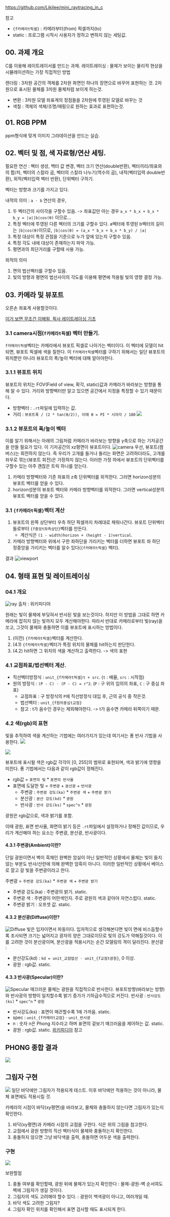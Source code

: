 https://github.com/Likilee/mini_raytracing_in_c

참고
- `{f카메라t픽셀}` : 카메라부터(from) 픽셀까지(to)
- static : 프로그램 시작시 사용자가 정하고 변하지 않는 세팅값.

## 00. 과제 개요
C를 이용해 레이트레이서를 만드는 과제.
레이트레이싱 : 물체가 보이는 물리적 현상을 시뮬레이션하는 가장 직접적인 방법

렌더링 : 3차원 공간의 객체를 2차원 화면인 하나의 장면으로 바꾸어 표현하는 것. 2차원으로 표시된 물체를 3차원 물체처럼 보이게 하는것.
- 변환 : 3차원 모델 좌표계의 정점들을 2차원에 투영된 모델로 바꾸는 것
- 색칠 : 객체의 색체/조명/매핑으로 원하는 효과로 표현하는것.

## 01. RGB PPM
ppm형식에 맞게 이미지 그라데이션을 만드는 실습.

## 02. 벡터 및 점, 색  자료형/연산 세팅.

필요한 연산 : 벡터 생성, 백터 값 변경, 벡터 크기 연산(double반환), 벡터끼리/좌표와의 합/차, 벡터의 스칼라 곱, 벡터의 스칼라 나누기(역수의 곱), 내적(벡터입력 double반환), 외적(벡터입력 벡터 반환), 단위벡터 구하기.

벡터는 방향과 크기를 가지고 있다. 

내적의 의미 : `a ⋅ b` 연산의 경우, 
1. 두 벡터간의 사이각을 구할수 있음. -> 좌표값만 아는 경우 `a_x * b_x + b_x * b_y = |a||b|cos(θ)` 이므로...
2. 특정 벡터에 투영된 다른 벡터의 크기를 구할수 있다.
a벡터에 투영된 b벡터의 길이는 `|b|cos(θ)`이므로, `|b|cos(θ) = (a_x * b_x + b_x * b_y) / |a|`
3. 특정 대상이 특정 관점을 기준으로 누가 앞에 있는지 구할수 있음.
4. 특정 각도 내에 대상이 존재하는지 파악 가능.
5. 평면과의 최단거리를 구할때 사용 가능.

외적의 의미
1. 면의 법선벡터를 구할수 있음.
2. 빛의 방향과 평면의 법선사이의 각도를 이용해 평면에 적용될 빛의 영향 결정 가능.

## 03. 카메라 및 뷰포트
오른손 좌표계 사용할것이다.

[이거 보면 무조건 이해됨, 픽사 레이트레이싱 기초](https://www.khanacademy.org/computing/pixar/rendering/rendering1/e/ray-tracing)

### 3.1 camera시점(`f카메라t픽셀`) 벡터 만들기.
`f카메라t픽셀`벡터는 카메라에서 뷰포트 픽셀로 나아가는 벡터이다. 이 벡터에 모델이 hit되면, 뷰포트 픽셀에 색을 칠한다. 이 `f카메라t픽셀`벡터를 구하기 위해서는 일단 뷰포트의 위치뿐만 아니라 뷰포트의 폭/높이 벡터에 대해 알아야한다.

### 3.1.1 뷰포트 위치
뷰포트의 위치는 FOV(Field of view, 확각, static)값과 카메라가 바라보는 방향을 통해 알 수 있다. 거리와 방향벡터만 알고 있으면 공간에서 지정을 특정할 수 있기 때문이다.

- 방향벡터 : `.rt`파일에 입력하는 값.
- 거리 : `뷰포트폭 / (2 * tan(θ/2)), 이때 θ = PI * 시야각 / 180`
![](/images/42seoul/miniRT/leng_to_viewport.png)

### 3.1.2 뷰포트의 폭/높이 벡터
이를 알기 위해서는 아래의 그림처럼 카메라가 바라보는 방향을 y축으로 하는 기저공간을 만들 필요가 있다. 이 기저공간의 xz평면이 뷰포트이다.
![camera](https://learnopengl.com/img/getting-started/camera_axes.png)
우선, 뷰포트(캠버스)는 회전하지 않는다. 즉 우리가 고개를 들거나 돌리는 화면은 고려하더라도, 고개를 좌우로 꺾는(뷰포트 회전)은 가정하지 않는다. 이러한 가정 하에서 뷰포트의 단위벡터를 구할수 있는 아주 괜찮은 트릭 하나를 얻는다.
1. 카메라 방향벡터와 기존 좌표의 z축 단위벡터를 외적한다. 그러면 horizon성분의 뷰포트 벡터를 얻을 수 있다.
2. horizon성분의 뷰포트 벡터와 카메라 방향벡터를 외적한다. 그러면 vertical성분의 뷰포트 벡터를 얻을 수 있다.


### 3.1 `{f카메라t픽셀}`벡터 계산
1. 뷰포트의 왼쪽 상단부터 우측 하단 픽셀까지 차례대로 채워나간다. 뷰포트 단위벡터들로부터 `{f중앙t좌측상단}`벡터를 만든다.
	- 계산식은 `(1 - width)horizon + (height - 1)vertical`.
2. 카메라 방향벡터와 위에서 구한 좌하단을 가리키는 벡터를 더하면 뷰포트 좌 하단 정중앙을 가리키는 벡터를 알수 있다(`{f카메라t픽셀}` 벡터).

결과
![viewport](/images/42seoul/miniRT/viewport.png)


## 04. 형태 표현 및 레이트레이싱
### 04.1 개요
![ray](https://upload.wikimedia.org/wikipedia/commons/thumb/8/83/Ray_trace_diagram.svg/300px-Ray_trace_diagram.svg.png) 출처 : 위키피디아

원래는 빛이 물체에 부딪혀서 반사된 빛을 보는것이다. 하지만 이 방법을 그대로 하면 카메라에 잡히지 않는 빛까지 모두 계산해야한다. 따라서 반대로 카메라로부터 빛(ray)을 쏘고, 그것이 물체와 충돌하면 이를 뷰포트에 표시하는 방법이다.
1. (이전) `{f카메라t픽셀}`벡터를 계산한다.
2. (4.1) `{f카메라t픽셀}`벡터가 특정 위치의 물체를 hit하는지 판단한다.
3. (4.2) hit하면 그 위치의 색을 계산하고 출력한다. -> 색의 표현


### 4.1 교점좌표/법선벡터 계산.

- 직선벡터방정식 : `unit_{f카메라t픽셀}t + src`. (`t` : 배율, `src` : 시작점)
- 원의 방정식 : `(P - C) ⋅ (P - C) = r^2`. (`P` : 구 위의 임의의 좌표, `C` : 구 중심 좌표)
	- 교점좌표 : 구 방정식의 `P`에 직선방정식 대입 후, 근의 공식 중 작은것.
	- 법선벡터 : `unit_{f원의중심t교점}`
	- 참고 : t가 음수인 경우는 제외해야한다. -> t가 음수면 카메라 뒤쪽이기 때문.

### 4.2 색(rgb)의 표현
빛을 추적하여 색을 계산하는 기법에는 여러가지가 있는데 여기서는 퐁 반사 기법을 사용한다.
![](https://www.beyond3d.com/images/articles/Geometry/lighting-specular-sphere.gif)

![](https://camo.githubusercontent.com/c60b46160a45975556d284b6beb690e8edcdf2d9306978f3430b1d631cd3cf98/68747470733a2f2f6c6561726e6f70656e676c2e636f6d2f696d672f6c69676874696e672f62617369635f6c69676874696e675f70686f6e672e706e67)

뷰포트에 표시될 색은 rgb값 각각이 [0, 255]의 범위로 표현되며, 색과 밝기에 영향을 미친다. 퐁 기법에서는 다음과 같이 rgb값이 정해진다.
- rgb값 = `표면의 빛` * `표면의 반사율`
- 표면에 도달한 빛 = `주변광` + `분산광` + `반사광`
	- 주변광 : `주변광 강도(ka)` * `주변광 색` + `주변광 밝기`
	- 분산광 : `분산 강도(kd)` * `광원`
	- 반사광 : `반사 강도(ks)` * `spec^n` * `광원`

광원은 rgb값으로, 색과 밝기를 포함.

이때 광원, 표면 반사율, 화면의 밝기 등은 `.rt`파일에서 설정하거나 정해진 값이므로, 우리가 계산해야 하는 요소는 주변광, 분산광, 반사광이다.

#### 4.3.1 주변광(Ambient)이란?
단일 광원이면서 벽이 흑채인 완벽한 암실이 아닌 일반적인 상황에서 물체는 빛이 들지 않는 부분도 반사/산란에 의해 완벽한 암흑이 아니다.
이러한 일반적인 상황에서 베이스로 깔고 갈 빛을 주변광이라고 한다.

주변광 = `주변광 강도(ka)` * `주변광 색` + `주변광 밝기`
- 주변광 강도(ka) : 주변광의 밝기. static.
- 주변광 색 : 주변광이 어떤색인지. 주로 광원의 색과 같아야 자연스럽다. static.
- 주변광 밝기 : 오프셋 값. static.

#### 4.3.2 분산광(Diffuse)이란?
![Diffuse](/images/42seoul/miniRT/Diffuse.png)
빛은 입자이면서 파동이다. 입자적으로 생각해본다면 빛이 면에 비스듬할수록 조사되면 크기는 넓어지고 광자의 양은 그대로이므로 빛의 강도가 약해질것이다. 이를 고려한 것이 분산광이며, 분산광을 적용시키는 순간 모델링의 격이 달라진다.
분산광 : 
- 분산강도(kd) : `kd = unit_교점법선 ⋅ unit_{f교점t광원}`, 0 이상.
- 광원 : rgb값. static.

#### 4.3.3 반사광(Specular)이란?
![Specular](/images/42seoul/miniRT/Specular.png)
매끄러운 물체는 광원을 직접적으로 반사한다. 뷰포트방향(바라보는 방향)와 반사광의 방향이 일치할수록 밝기 증가가 기하급수적으로 커진다.
반사광 : `반사강도(ks)` * `spec^n` * `광원`
- 반사강도(ks) : 표면이 매끈할수록 1에 가까움. static.
- spec : `unit_{f카메라t교점}` ⋅ `unit_반사광`
- n : 숫자 n은 Phong 지수라고 하며 표면의 겉보기 매끄러움을 제어하는 값. static.
- 광원 : rgb값. static.
[위키피디아](https://en.wikipedia.org/wiki/Specular_highlight) 참고

## PHONG 종합 결과
![](/images/42seoul/miniRT/pong_result.png)

## 그림자 구현
![](/images/42seoul/miniRT/shadow_how.jpg)
일단 바닥에만 그림자가 적용되게 테스트. 이후 바닥에만 적용하는 것이 아니라, 물체 표면에도 적용시킬 것.

카메라의 시점이 바닥(xy평면)을 바라보고, 물체와 충돌하지 않는다면 그림자가 있는지 확인한다. 
1. 바닥(xy평면)과 카메라 시점의 교점을 구한다. 식은 위의 그림을 참고한다.
2. 교점에서 광원 방향의 직선 벡터식이 물체와 충돌하는지 확인한다.
3. 충돌하지 않으면 그냥 바닥색을 출력, 충돌하면 어두운 색을 출력한다.

### 구현
![](/images/42seoul/miniRT/shadow_ppm.png)

보완할점
1. 충돌 여부를 확인할때, 광원 뒤에 물체가 있는지 확인한다 : 물체-광원-벽 순서여도 벽에 그림자가 생길 것이다.
2. 그림자의 색도 고려해야 할수 있다. : 광원이 백색광이 아니고, 여러개일 때.
3. 바닥 색도 고려한 그림자?
4. 그림자 확인 위치를 확인해서 표면 검사할 때도 표시되게 한다.